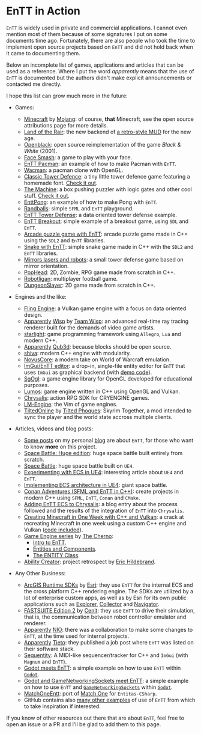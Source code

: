 # EnTT in Action

`EnTT` is widely used in private and commercial applications. I cannot even
mention most of them because of some signatures I put on some documents time
ago. Fortunately, there are also people who took the time to implement open
source projects based on `EnTT` and did not hold back when it came to
documenting them.

Below an incomplete list of games, applications and articles that can be used as
a reference. Where I put the word _apparently_ means that the use of `EnTT` is
documented but the authors didn't make explicit announcements or contacted me
directly.

I hope this list can grow much more in the future:

* Games:
  * [Minecraft](https://minecraft.net/en-us/attribution/) by
    [Mojang](https://mojang.com/): of course, **that** Minecraft, see the
    open source attributions page for more details.
  * [Land of the Rair](https://github.com/LandOfTheRair/core2): the new backend
    of [a retro-style MUD](https://rair.land/) for the new age.
  * [Openblack](https://github.com/openblack/openblack): open source
    reimplementation of the game _Black & White_ (2001).
  * [Face Smash](https://play.google.com/store/apps/details?id=com.gamee.facesmash):
    a game to play with your face.
  * [EnTT Pacman](https://github.com/Kerndog73/EnTT-Pacman): an example of how
    to make Pacman with `EnTT`.
  * [Wacman](https://github.com/carlfindahl/wacman): a pacman clone with OpenGL.
  * [Classic Tower Defence](https://github.com/kerndog73/Classic-Tower-Defence):
    a tiny little tower defence game featuring a homemade font.
    [Check it out](https://indi-kernick.itch.io/classic-tower-defence).
  * [The Machine](https://github.com/Kerndog73/The-Machine): a box pushing
    puzzler with logic gates and other cool stuff.
    [Check it out](https://indi-kernick.itch.io/the-machine-web-version).
  * [EnttPong](https://github.com/reworks/EnttPong): an example of how to make
    Pong with `EnTT`.
  * [Randballs](https://github.com/gale93/randballs): simple `SFML` and `EnTT`
    playground.
  * [EnTT Tower Defense](https://github.com/Daivuk/tddod): a data oriented tower
    defense example.
  * [EnTT Breakout](https://github.com/vblanco20-1/entt-breakout): simple
    example of a breakout game, using `SDL` and `EnTT`.
  * [Arcade puzzle game with EnTT](https://github.com/MasonRG/ArcadePuzzleGame):
    arcade puzzle game made in C++ using the `SDL2` and `EnTT` libraries.
  * [Snake with EnTT](https://github.com/MasonRG/SnakeGame): simple snake game
    made in C++ with the `SDL2` and `EnTT` libraries.
  * [Mirrors lasers and robots](https://github.com/guillaume-haerinck/imac-tower-defense):
    a small tower defense game based on mirror orientation.
  * [PopHead](https://github.com/SPC-Some-Polish-Coders/PopHead/): 2D, Zombie,
    RPG game made from scratch in C++.
  * [Robotligan](https://github.com/Trisslotten/robotligan): multiplayer
    football game.
  * [DungeonSlayer](https://github.com/alohaeee/DungeonSlayer): 2D game made
    from scratch in C++.

* Engines and the like:
  * [Fling Engine](https://github.com/flingengine/FlingEngine): a Vulkan game
    engine with a focus on data oriented design.
  * [Apparently](https://teamwisp.github.io/credits/)
    [Wisp](https://teamwisp.github.io/product/) by
    [Team Wisp](https://teamwisp.github.io/): an advanced real-time ray tracing
    renderer built for the demands of video game artists.
  * [starlight](https://github.com/DomRe/starlight): game programming framework
    using `Allegro`, `Lua` and modern C++.
  * [Apparently](https://github.com/JosiahWI/qub3d-libdeps)
    [Qub3d](https://qub3d.org/): because blocks should be open source.
  * [shiva](https://github.com/Milerius/shiva): modern C++ engine with
    modularity.
  * [NovusCore](https://github.com/novuscore/NovusCore): a modern take on World
    of Warcraft emulation.
  * [ImGui/EnTT editor](https://github.com/Green-Sky/imgui_entt_entity_editor):
    a drop-in, single-file entity editor for `EnTT` that uses `ImGui` as
    graphical backend (with
    [demo code](https://github.com/Green-Sky/imgui_entt_entity_editor_demo)).
  * [SgOgl](https://github.com/stwe/SgOgl): a game engine library for OpenGL
    developed for educational purposes.
  * [Lumos](https://github.com/jmorton06/Lumos): game engine written in C++
    using OpenGL and Vulkan.
  * [Chrysalis](https://github.com/ivanhawkes/Chrysalis): action RPG SDK for
    CRYENGINE games.
  * [LM-Engine](https://github.com/Lawrencemm/LM-Engine): the Vim of game
    engines.
  * [TiltedOnline](https://github.com/tiltedphoques/TiltedOnline) by
    [Tilted Phoques](https://github.com/tiltedphoques): Skyrim Together, a mod
    intended to sync the player and the world state accross multiple clients.

* Articles, videos and blog posts:
  * [Some posts](https://skypjack.github.io/tags/#entt) on my personal
    [blog](https://skypjack.github.io/) are about `EnTT`, for those who want to
    know **more** on this project.
  * [Space Battle: Huge edition](http://victor.madtriangles.com/code%20experiment/2018/06/11/post-ecs-battle-huge.html):
    huge space battle built entirely from scratch.
  * [Space Battle](https://github.com/vblanco20-1/ECS_SpaceBattle): huge space
    battle built on `UE4`.
  * [Experimenting with ECS in UE4](http://victor.madtriangles.com/code%20experiment/2018/03/25/post-ue4-ecs-battle.html):
    interesting article about `UE4` and `EnTT`.
  * [Implementing ECS architecture in UE4](https://forums.unrealengine.com/development-discussion/c-gameplay-programming/1449913-implementing-ecs-architecture-in-ue4-giant-space-battle):
    giant space battle.
  * [Conan Adventures (SFML and EnTT in C++)](https://leinnan.github.io/blog/conan-adventuressfml-and-entt-in-c.html):
    create projects in modern C++ using `SFML`, `EnTT`, `Conan` and `CMake`.
  * [Adding EnTT ECS to Chrysalis](https://www.tauradius.com/post/adding-an-ecs-to-chrysalis/):
    a blog entry about the process followed and the results of the integration
    of `EnTT` into `Chrysalis`.
  * [Creating Minecraft in One Week with C++ and Vulkan](https://vazgriz.com/189/creating-minecraft-in-one-week-with-c-and-vulkan/):
    a crack at recreating Minecraft in one week using a custom C++ engine and
    Vulkan ([code included](https://github.com/vazgriz/VoxelGame)).
  * [Game Engine series](https://www.youtube.com/c/TheChernoProject/videos) by
    [The Cherno](https://github.com/TheCherno):
    - [Intro to EnTT](https://www.youtube.com/watch?v=D4hz0wEB978&feature=youtu.be).
    - [Entities and Components](https://www.youtube.com/watch?v=-B1iu4QJTUc&feature=youtu.be).
    - [The ENTITY Class](https://www.youtube.com/watch?v=GfSzeAcsBb0).
  * [Ability Creator](https://www.erichildebrand.net/blog/ability-creator-project-retrospect):
    project retrospect by [Eric Hildebrand](https://www.erichildebrand.net/).

* Any Other Business:
  * [ArcGIS Runtime SDKs](https://developers.arcgis.com/arcgis-runtime/) by
    [Esri](https://www.esri.com/): they use `EnTT` for the internal ECS and the
    cross platform C++ rendering engine. The SDKs are utilized by a lot of
    enterprise custom apps, as well as by Esri for its own public applications
    such as
    [Explorer](https://play.google.com/store/apps/details?id=com.esri.explorer),
    [Collector](https://play.google.com/store/apps/details?id=com.esri.arcgis.collector)
    and
    [Navigator](https://play.google.com/store/apps/details?id=com.esri.navigator).
  * [FASTSUITE Edition 2](https://www.fastsuite.com/en_EN/fastsuite/fastsuite-edition-2.html)
    by [Cenit](http://www.cenit.com/en_EN/about-us/overview.html): they use
    `EnTT` to drive their simulation, that is, the communication between robot
    controller emulator and renderer.
  * [Apparently](https://www.linkedin.com/in/skypjack/)
    [NIO](https://www.nio.io/): there was a collaboration to make some changes
    to `EnTT`, at the time used for internal projects.
  * [Apparently](https://www.linkedin.com/jobs/view/architekt-c%2B%2B-at-tieto-1219512333/)
    [Tieto](https://www.tieto.com/): they published a job post where `EnTT` was
    listed on their software stack.
  * [Sequentity](https://github.com/alanjfs/sequentity): A MIDI-like
    sequencer/tracker for C++ and `ImGui` (with `Magnum` and `EnTT`).
  * [Godot meets EnTT](https://github.com/portaloffreedom/godot_entt_example/):
    a simple example on how to use `EnTT` within
    [`Godot`](https://godotengine.org/).
  * [Godot and GameNetworkingSockets meet EnTT](https://github.com/portaloffreedom/godot_entt_net_example):
    a simple example on how to use `EnTT` and
    [`GameNetworkingSockets`](https://github.com/ValveSoftware/GameNetworkingSockets)
    within [`Godot`](https://godotengine.org/).
  * [MatchOneEntt](https://github.com/mhaemmerle/MatchOneEntt): port of
    [Match One](https://github.com/sschmid/Match-One) for `Entitas-CSharp`.
  * GitHub contains also
    [many other examples](https://github.com/search?o=desc&q=%22skypjack%2Fentt%22&s=indexed&type=Code)
    of use of `EnTT` from which to take inspiration if interested.

If you know of other resources out there that are about `EnTT`, feel free to
open an issue or a PR and I'll be glad to add them to this page.

